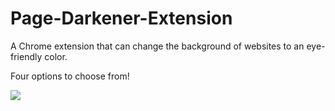 # Page-Darkener-Extension
A Chrome extension that can change the background of websites to an eye-friendly color. 

Four options to choose from!

![](https://github.com/kieranbeirne/Page-Darkener-Extension/blob/main/ScreenDarkenerDemoFinal.gif)

